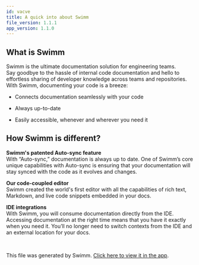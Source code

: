 ```yaml
---
id: vacve
title: A quick into about Swimm
file_version: 1.1.1
app_version: 1.1.0
---
```


## What is Swimm

Swimm is the ultimate documentation solution for engineering teams.<br/>
Say goodbye to the hassle of internal code documentation and hello to effortless sharing of developer knowledge across teams and repositories. With Swimm, documenting your code is a breeze:

*   Connects documentation seamlessly with your code
    
*   Always up-to-date
    
*   Easily accessible, whenever and wherever you need it
    

## How Swimm is different?

**Swimm's patented Auto-sync feature**<br/>
With “Auto-sync,” documentation is always up to date. One of Swimm’s core unique capabilities with Auto-sync is ensuring that your documentation will stay synced with the code as it evolves and changes.

**Our code-coupled editor**<br/>
Swimm created the world's first editor with all the capabilities of rich text, Markdown, and live code snippets embedded in your docs.

**IDE integrations**<br/>
With Swimm, you will consume documentation directly from the IDE. Accessing documentation at the right time means that you have it exactly when you need it. You’ll no longer need to switch contexts from the IDE and an external location for your docs.

<br/>

This file was generated by Swimm. [Click here to view it in the app](https://swimm-web-app.web.app/repos/Z2l0aHViJTNBJTNBdG9kbyUzQSUzQVlvc3NpU2FhZGk=/docs/vacve).
